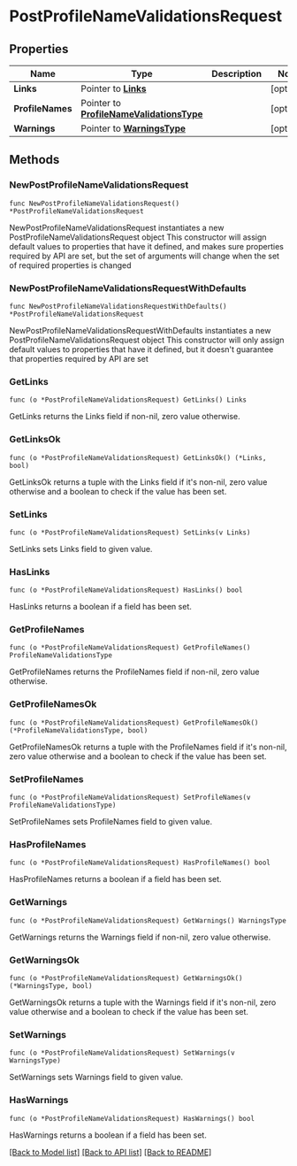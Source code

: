 # PostProfileNameValidationsRequest

## Properties

Name | Type | Description | Notes
------------ | ------------- | ------------- | -------------
**Links** | Pointer to [**Links**](Links.md) |  | [optional] 
**ProfileNames** | Pointer to [**ProfileNameValidationsType**](ProfileNameValidationsType.md) |  | [optional] 
**Warnings** | Pointer to [**WarningsType**](WarningsType.md) |  | [optional] 

## Methods

### NewPostProfileNameValidationsRequest

`func NewPostProfileNameValidationsRequest() *PostProfileNameValidationsRequest`

NewPostProfileNameValidationsRequest instantiates a new PostProfileNameValidationsRequest object
This constructor will assign default values to properties that have it defined,
and makes sure properties required by API are set, but the set of arguments
will change when the set of required properties is changed

### NewPostProfileNameValidationsRequestWithDefaults

`func NewPostProfileNameValidationsRequestWithDefaults() *PostProfileNameValidationsRequest`

NewPostProfileNameValidationsRequestWithDefaults instantiates a new PostProfileNameValidationsRequest object
This constructor will only assign default values to properties that have it defined,
but it doesn't guarantee that properties required by API are set

### GetLinks

`func (o *PostProfileNameValidationsRequest) GetLinks() Links`

GetLinks returns the Links field if non-nil, zero value otherwise.

### GetLinksOk

`func (o *PostProfileNameValidationsRequest) GetLinksOk() (*Links, bool)`

GetLinksOk returns a tuple with the Links field if it's non-nil, zero value otherwise
and a boolean to check if the value has been set.

### SetLinks

`func (o *PostProfileNameValidationsRequest) SetLinks(v Links)`

SetLinks sets Links field to given value.

### HasLinks

`func (o *PostProfileNameValidationsRequest) HasLinks() bool`

HasLinks returns a boolean if a field has been set.

### GetProfileNames

`func (o *PostProfileNameValidationsRequest) GetProfileNames() ProfileNameValidationsType`

GetProfileNames returns the ProfileNames field if non-nil, zero value otherwise.

### GetProfileNamesOk

`func (o *PostProfileNameValidationsRequest) GetProfileNamesOk() (*ProfileNameValidationsType, bool)`

GetProfileNamesOk returns a tuple with the ProfileNames field if it's non-nil, zero value otherwise
and a boolean to check if the value has been set.

### SetProfileNames

`func (o *PostProfileNameValidationsRequest) SetProfileNames(v ProfileNameValidationsType)`

SetProfileNames sets ProfileNames field to given value.

### HasProfileNames

`func (o *PostProfileNameValidationsRequest) HasProfileNames() bool`

HasProfileNames returns a boolean if a field has been set.

### GetWarnings

`func (o *PostProfileNameValidationsRequest) GetWarnings() WarningsType`

GetWarnings returns the Warnings field if non-nil, zero value otherwise.

### GetWarningsOk

`func (o *PostProfileNameValidationsRequest) GetWarningsOk() (*WarningsType, bool)`

GetWarningsOk returns a tuple with the Warnings field if it's non-nil, zero value otherwise
and a boolean to check if the value has been set.

### SetWarnings

`func (o *PostProfileNameValidationsRequest) SetWarnings(v WarningsType)`

SetWarnings sets Warnings field to given value.

### HasWarnings

`func (o *PostProfileNameValidationsRequest) HasWarnings() bool`

HasWarnings returns a boolean if a field has been set.


[[Back to Model list]](../README.md#documentation-for-models) [[Back to API list]](../README.md#documentation-for-api-endpoints) [[Back to README]](../README.md)


